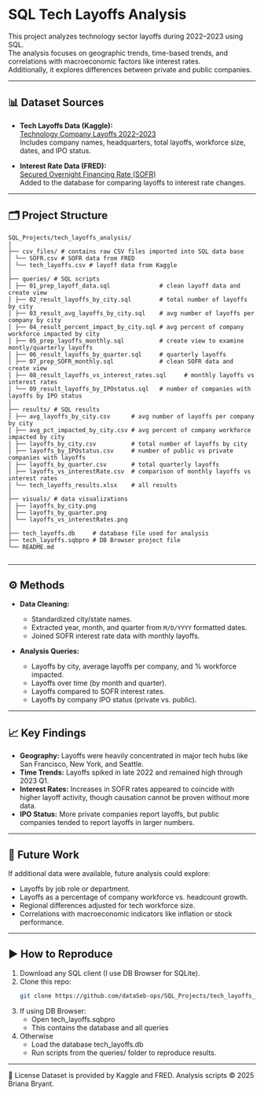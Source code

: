 # SQL Tech Layoffs Analysis

This project analyzes technology sector layoffs during 2022–2023 using SQL.  
The analysis focuses on geographic trends, time-based trends, and correlations with macroeconomic factors like interest rates.  
Additionally, it explores differences between private and public companies.

---

## 📊 Dataset Sources

- **Tech Layoffs Data (Kaggle):**  
  [Technology Company Layoffs 2022–2023](https://www.kaggle.com/datasets/salimwid/technology-company-layoffs-20222023-data)  
  Includes company names, headquarters, total layoffs, workforce size, dates, and IPO status.

- **Interest Rate Data (FRED):**  
  [Secured Overnight Financing Rate (SOFR)](https://fred.stlouisfed.org/series/SOFR)  
  Added to the database for comparing layoffs to interest rate changes.

---

## 🗂 Project Structure

```
SQL_Projects/tech_layoffs_analysis/
│
├── csv_files/ # contains raw CSV files imported into SQL data base
│ └── SOFR.csv # SOFR data from FRED
│ └── tech_layoffs.csv # layoff data from Kaggle
│
├── queries/ # SQL scripts
│ ├── 01_prep_layoff_data.sql              # clean layoff data and create view
│ ├── 02_result_layoffs_by_city.sql        # total number of layoffs by city
│ ├── 03_result_avg_layoffs_by_city.sql    # avg number of layoffs per company by city
│ ├── 04_result_percent_impact_by_city.sql # avg percent of company workforce impacted by city
│ ├── 05_prep_layoffs_monthly.sql          # create view to examine montly/quarterly layoffs
│ ├── 06_result_layoffs_by_quarter.sql     # quarterly layoffs
│ ├── 07_prep_SOFR_monthly.sql             # clean SOFR data and create view
│ ├── 08_result_layoffs_vs_interest_rates.sql     # monthly layoffs vs interest rates
│ └── 09_result_layoffs_by_IPOstatus.sql   # number of companies with layoffs by IPO status
│
├── results/ # SQL results
│ ├── avg_layoffs_by_city.csv      # avg number of layoffs per company by city
│ ├── avg_pct_impacted_by_city.csv # avg percent of company workforce impacted by city
│ ├── layoffs_by_city.csv          # total number of layoffs by city
│ ├── layoffs_by_IPOstatus.csv     # number of public vs private companies with layoffs
│ ├── layoffs_by_quarter.csv       # total quarterly layoffs
│ ├── layoffs_vs_interestRate.csv  # comparison of monthly layoffs vs interest rates
│ └── tech_layoffs_results.xlsx    # all results
│
├── visuals/ # data visualizations
│ ├── layoffs_by_city.png
│ ├── layoffs_by_quarter.png
│ └── layoffs_vs_interestRates.png
│
├── tech_layoffs.db     # database file used for analysis
├── tech_layoffs.sqbpro # DB Browser project file
└── README.md


```

---

## ⚙️ Methods

- **Data Cleaning:**  
  - Standardized city/state names.  
  - Extracted year, month, and quarter from `M/D/YYYY` formatted dates.  
  - Joined SOFR interest rate data with monthly layoffs.  

- **Analysis Queries:**  
  - Layoffs by city, average layoffs per company, and % workforce impacted.  
  - Layoffs over time (by month and quarter).  
  - Layoffs compared to SOFR interest rates.  
  - Layoffs by company IPO status (private vs. public).  

---

## 📈 Key Findings

- **Geography:** Layoffs were heavily concentrated in major tech hubs like San Francisco, New York, and Seattle.  
- **Time Trends:** Layoffs spiked in late 2022 and remained high through 2023 Q1.  
- **Interest Rates:** Increases in SOFR rates appeared to coincide with higher layoff activity, though causation cannot be proven without more data.  
- **IPO Status:** More private companies report layoffs, but public companies tended to report layoffs in larger numbers.  

---

## 🔮 Future Work

If additional data were available, future analysis could explore:  
- Layoffs by job role or department.  
- Layoffs as a percentage of company workforce vs. headcount growth.  
- Regional differences adjusted for tech workforce size.  
- Correlations with macroeconomic indicators like inflation or stock performance.  

---

## ▶️ How to Reproduce

1. Download any SQL client (I use DB Browser for SQLite).  
2. Clone this repo:  
   ```bash
   git clone https://github.com/dataSeb-ops/SQL_Projects/tech_layoffs_analysis.git
3. If using DB Browser:
   - Open tech_layoffs.sqbpro
   - This contains the database and all queries
4. Otherwise
   - Load the database tech_layoffs.db
   - Run scripts from the queries/ folder to reproduce results.

---

📎 License
Dataset is provided by Kaggle and FRED. Analysis scripts © 2025 Briana Bryant.

